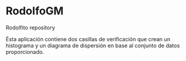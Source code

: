 # RodolfoGM
Rodolfito repository

Ésta aplicación contiene dos casillas de verificación que crean un histograma y un diagrama de dispersión en base al conjunto de datos proporcionado. 